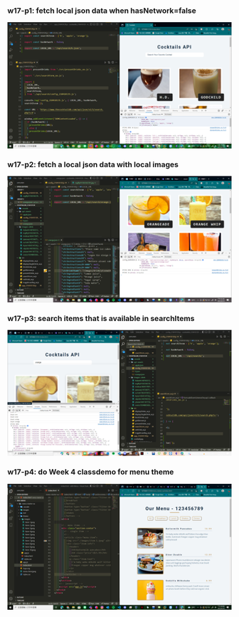 ### w17-p1: fetch local json data when hasNetwork=false

![](./w17-p1.png)

### w17-p2: fetch a local json data with local images

![](./w17-p2.png)

### w17-p3: search items that is available in searchItems

![](./w17-p3.png)

### w17-p4: do Week 4 classdemo for menu theme

![](./w17-p4.png)
